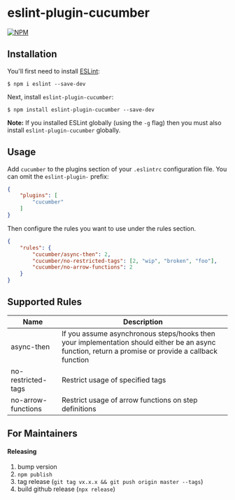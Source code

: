 # eslint-plugin-cucumber

[![NPM](https://nodei.co/npm/eslint-plugin-cucumber.png)](https://nodei.co/npm/eslint-plugin-cucumber/)

## Installation

You'll first need to install [ESLint](http://eslint.org):

```
$ npm i eslint --save-dev
```

Next, install `eslint-plugin-cucumber`:

```
$ npm install eslint-plugin-cucumber --save-dev
```

**Note:** If you installed ESLint globally (using the `-g` flag) then you must also install `eslint-plugin-cucumber` globally.

## Usage

Add `cucumber` to the plugins section of your `.eslintrc` configuration file. You can omit the `eslint-plugin-` prefix:

```json
{
    "plugins": [
        "cucumber"
    ]
}
```


Then configure the rules you want to use under the rules section.

```json
{
    "rules": {
        "cucumber/async-then": 2,
        "cucumber/no-restricted-tags": [2, "wip", "broken", "foo"],
        "cucumber/no-arrow-functions": 2
    }
}
```

## Supported Rules

| Name               | Description                                                                                                         |
| -------------      | -------------                                                                                                       |
| async-then         | If you assume asynchronous steps/hooks then your implementation should either be an async function, return a promise or provide a callback function |
| no-restricted-tags | Restrict usage of specified tags                                                                                    |
| no-arrow-functions | Restrict usage of arrow functions on step definitions                                                               |

## For Maintainers

#### Releasing

1. bump version
1. `npm publish`
1. tag release (`git tag vx.x.x && git push origin master --tags`)
1. build github release (`npx release`)
